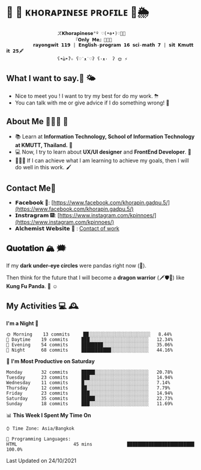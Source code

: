 # 🌼 🌈 ᴋʜᴏʀᴀᴘɪɴᴇꜱᴇ ᴘʀᴏꜰɪʟᴇ 🦄🌦 
                       ズ𝗞𝗵𝗼𝗿𝗮𝗽𝗶𝗻𝗲𝘀𝗲°º ♡(•ө•)♡💖💗
                             『𝗢𝗻𝗹𝘆 𝗠𝗲』👩🏻‍💻
              𝗿𝗮𝘆𝗼𝗻𝗴𝘄𝗶𝘁 𝟭𝟭𝟵 | 𝗘𝗻𝗴𝗹𝗶𝘀𝗵-𝗽𝗿𝗼𝗴𝗿𝗮𝗺 𝟭𝟲 𝘀𝗰𝗶-𝗺𝗮𝘁𝗵 𝟳 | 𝘀𝗶𝘁 𝗞𝗺𝘂𝘁𝘁 𝗶𝘁 𝟮𝟱🖋
                       ʕ•̀ω•́ʔ✧ ʕ♡˙ᴥ˙♡ʔ ʕ·ᴥ·　ʔ 🌞 ⚡️

## What I want to say.💬 🌤 
- Nice to meet you ! I want to try my best for do my work. ⛈ 
- You can talk with me or give advice if I do something wrong! 📧

## About Me 🙋🏻‍♀️ 🌱
 - 📚 Learn at **Information Technology, School of Information Technology at KMUTT, Thailand.** 🏫 
 - 💻 Now, I try to learn about __UX/UI designer__ and __FrontEnd Developer__. 🐬
 - 🏃🏻‍♀️ If I can achieve what I am learning to achieve my goals, then I will do well in this work. 🖌

## Contact Me📱

- 𝗙𝗮𝗰𝗲𝗯𝗼𝗼𝗸 🌌: [https://www.facebook.com/khorapin.gadpu.5/](https://www.facebook.com/khorapin.gadpu.5/)
- 𝗜𝗻𝘀𝘁𝗿𝗮𝗴𝗿𝗮𝗺 🎆: [https://www.instagram.com/kpinnoes/](https://www.instagram.com/kpinnoes/)
- 𝗔𝗹𝗰𝗵𝗲𝗺𝗶𝘀𝘁 𝗪𝗲𝗯𝘀𝗶𝘁𝗲 🌄 : [Contact of work](https://alchemist-softwarehouse.co/)

## 𝐐𝐮𝐨𝐭𝐚𝐭𝐢𝐨𝐧 🏔 🗯
If my __dark under-eye circles__ were pandas right now (🐼).

Then think for the future that I will become a __dragon warrior__ (🗡🛡🐲) like __Kung Fu Panda__. 🐉 ☺ 

## My Activities 💻 🕰
<!--START_SECTION:waka-->
**I'm a Night 🦉** 

```text
🌞 Morning    13 commits     ██░░░░░░░░░░░░░░░░░░░░░░░   8.44% 
🌆 Daytime    19 commits     ███░░░░░░░░░░░░░░░░░░░░░░   12.34% 
🌃 Evening    54 commits     ████████░░░░░░░░░░░░░░░░░   35.06% 
🌙 Night      68 commits     ███████████░░░░░░░░░░░░░░   44.16%

```
📅 **I'm Most Productive on Saturday** 

```text
Monday       32 commits     █████░░░░░░░░░░░░░░░░░░░░   20.78% 
Tuesday      23 commits     ███░░░░░░░░░░░░░░░░░░░░░░   14.94% 
Wednesday    11 commits     █░░░░░░░░░░░░░░░░░░░░░░░░   7.14% 
Thursday     12 commits     ██░░░░░░░░░░░░░░░░░░░░░░░   7.79% 
Friday       23 commits     ███░░░░░░░░░░░░░░░░░░░░░░   14.94% 
Saturday     35 commits     █████░░░░░░░░░░░░░░░░░░░░   22.73% 
Sunday       18 commits     ███░░░░░░░░░░░░░░░░░░░░░░   11.69%

```


📊 **This Week I Spent My Time On** 

```text
⌚︎ Time Zone: Asia/Bangkok

💬 Programming Languages: 
HTML                     45 mins             █████████████████████████   100.0%

```


 Last Updated on 24/10/2021
<!--END_SECTION:waka-->
